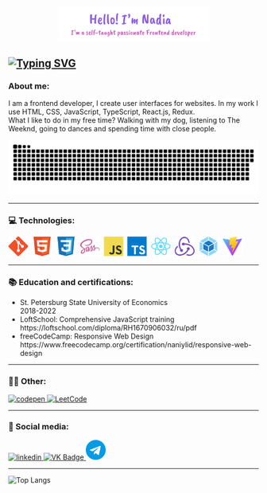 <p align="center"><img width="300px" alt="Hello, I'm Nadia" src="./header.svg" /></p>

[![Typing SVG](https://readme-typing-svg.demolab.com?font=Fira+Code&pause=1000&color=8F5DE2&random=false&width=435&lines=Frontend+developer)](https://git.io/typing-svg)
---

### About me:
I am a frontend developer, I create user interfaces for websites. In my work I use HTML, CSS, JavaScript, TypeScript, React.js, Redux.  
What I like to do in my free time? Walking with my dog, listening to The Weeknd, going to dances and spending time with close people.
<p align="center">
 <img width="600" src="icons/github-snake.svg" alt="snake"/>
</p>

---
### 💻 Technologies:
<div>
  <img src="https://github.com/devicons/devicon/blob/master/icons/git/git-original.svg" title="git" alt="git" width="40" height="40"/>&nbsp
  <img src="https://github.com/devicons/devicon/blob/master/icons/html5/html5-original.svg" title="html5" alt="html5" width="40" height="40"/>&nbsp
  <img src="https://github.com/devicons/devicon/blob/master/icons/css3/css3-original.svg" title="css" alt="css" width="40" height="40"/>&nbsp
   <img src="https://github.com/devicons/devicon/blob/master/icons/sass/sass-original.svg" title="sass/scss" alt="sass/scss" width="40" height="40"/>&nbsp;
  <img src="https://github.com/devicons/devicon/blob/master/icons/javascript/javascript-original.svg" title="javascript" alt="javascript" width="40" height="40"/>&nbsp
  <img src="https://github.com/devicons/devicon/blob/master/icons/typescript/typescript-original.svg" title="typescript" alt="typescript" width="40" height="40"/>&nbsp;
  <img src="https://github.com/devicons/devicon/blob/master/icons/react/react-original.svg" title="reactjs" alt="reactjs" width="40" height="40"/>&nbsp
  <img src="https://github.com/devicons/devicon/blob/master/icons/redux/redux-original.svg" title="redux" alt="redux" width="40" height="40"/>&nbsp
  <img src="https://github.com/devicons/devicon/blob/master/icons/webpack/webpack-original.svg" title="webpack" alt="webpack" width="40" height="40"/>&nbsp;
  <img src="https://github.com/devicons/devicon/blob/master/icons/vitejs/vitejs-original.svg" title="vite" alt="vite" width="40" height="40"/>&nbsp;
 
</div>

---
### 📚 Education and certifications:
<ul>
 <li>St. Petersburg State University of Economics <br>
 2018-2022</li>
 <li>LoftSchool: Comprehensive JavaScript training <br>
 https://loftschool.com/diploma/RH1670906032/ru/pdf</li>
 <li>freeCodeCamp: Responsive Web Design<br>
 https://www.freecodecamp.org/certification/naniylid/responsive-web-design</li>
</ul>

---
### 👩‍💻 Other:

  <div>
   <a href="https://codepen.io/naniylid" target="_blank">
  <img src="https://encrypted-tbn0.gstatic.com/images?q=tbn:ANd9GcTN8PTkrYMRBxOdp-d0lYWa4U3uLE_M_aJxQuHbqKCAuQ&s" title="codepen" alt="codepen" width="40" height="40"/>
    </a>

   <a href="https://leetcode.com/naniylid" target="_blank">
  <img src="https://user-images.githubusercontent.com/36547915/97088991-45da5d00-1652-11eb-900f-80d106540f4f.png" title="LeetCode" alt="LeetCode" width="40" height="40"/>
    </a>
</div>

---
### 🤝 Social media:

  <div id="badges">
    <a href="https://www.linkedin.com/in/naniylid" target="_blank">
      <img src="https://cdn-icons-png.flaticon.com/512/2504/2504799.png" width="40" height="40" alt="linkedin" />
    </a>
    <a href="https://vk.com/dobroipositive" target="_blank">
      <img src="https://cdn-icons-png.flaticon.com/512/145/145813.png" width="40" height="40" alt="VK Badge"/>
    </a>
     <a href="https://t.me/naniylid" target="_blank">
      <img src="icons/free-icon-telegram-2111646.png" width="40" height="40" alt="TG Badge"/>
    </a>
  </div>
  
---

![Top Langs](https://github-readme-stats.vercel.app/api/top-langs/?username=naniylid&layout=compact) 

